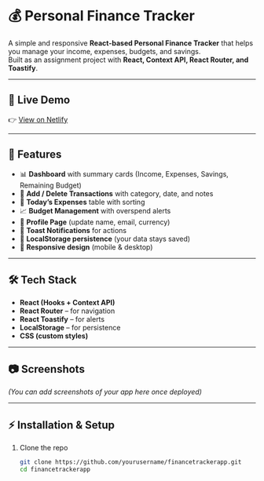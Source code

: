 # 💰 Personal Finance Tracker

A simple and responsive **React-based Personal Finance Tracker** that helps you manage your income, expenses, budgets, and savings.  
Built as an assignment project with **React, Context API, React Router, and Toastify**.

---

## 🚀 Live Demo
👉 [View on Netlify](https://mypersonalfinancee.netlify.app/)

---

## 📌 Features
- 📊 **Dashboard** with summary cards (Income, Expenses, Savings, Remaining Budget)
- 📝 **Add / Delete Transactions** with category, date, and notes
- 📅 **Today’s Expenses** table with sorting
- 📈 **Budget Management** with overspend alerts
- 👤 **Profile Page** (update name, email, currency)
- 🔔 **Toast Notifications** for actions
- 💾 **LocalStorage persistence** (your data stays saved)
- 📱 **Responsive design** (mobile & desktop)

---

## 🛠️ Tech Stack
- **React (Hooks + Context API)**
- **React Router** – for navigation
- **React Toastify** – for alerts
- **LocalStorage** – for persistence
- **CSS (custom styles)**

---

## 📷 Screenshots
*(You can add screenshots of your app here once deployed)*

---

## ⚡ Installation & Setup
1. Clone the repo
   ```bash
   git clone https://github.com/yourusername/financetrackerapp.git
   cd financetrackerapp


